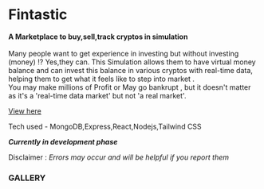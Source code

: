 # Fintastic

**A Marketplace to buy,sell,track cryptos in simulation**
<br><br>
Many people want to get experience in investing but without investing (money) !? Yes,they can. This Simulation allows them to have virtual money balance and can invest this balance in various cryptos with real-time data, helping them to get what it feels like to step into market .
<br>
You may make millions of Profit or May go bankrupt , but it doesn't matter as it's a 'real-time data market' but not 'a real market'.

[View here](https://fintasticbygamma.netlify.app/)

Tech used - MongoDB,Express,React,Nodejs,Tailwind CSS

***Currently in development phase***

Disclaimer : *Errors may occur and will be helpful if you report them*

### GALLERY


